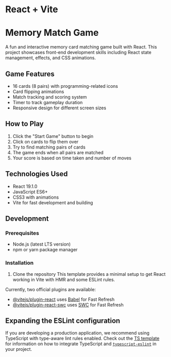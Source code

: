 # React + Vite
# Memory Match Game

A fun and interactive memory card matching game built with React. This project showcases front-end development skills including React state management, effects, and CSS animations.

## Game Features

- 16 cards (8 pairs) with programming-related icons
- Card flipping animations
- Match tracking and scoring system
- Timer to track gameplay duration
- Responsive design for different screen sizes

## How to Play

1. Click the "Start Game" button to begin
2. Click on cards to flip them over
3. Try to find matching pairs of cards
4. The game ends when all pairs are matched
5. Your score is based on time taken and number of moves

## Technologies Used

- React 19.1.0
- JavaScript ES6+
- CSS3 with animations
- Vite for fast development and building

## Development

### Prerequisites

- Node.js (latest LTS version)
- npm or yarn package manager

### Installation

1. Clone the repository
This template provides a minimal setup to get React working in Vite with HMR and some ESLint rules.

Currently, two official plugins are available:

- [@vitejs/plugin-react](https://github.com/vitejs/vite-plugin-react/blob/main/packages/plugin-react) uses [Babel](https://babeljs.io/) for Fast Refresh
- [@vitejs/plugin-react-swc](https://github.com/vitejs/vite-plugin-react/blob/main/packages/plugin-react-swc) uses [SWC](https://swc.rs/) for Fast Refresh

## Expanding the ESLint configuration

If you are developing a production application, we recommend using TypeScript with type-aware lint rules enabled. Check out the [TS template](https://github.com/vitejs/vite/tree/main/packages/create-vite/template-react-ts) for information on how to integrate TypeScript and [`typescript-eslint`](https://typescript-eslint.io) in your project.
